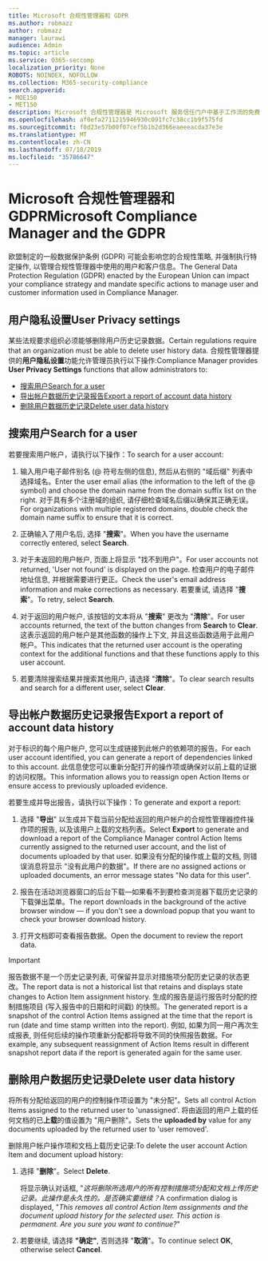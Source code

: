 ```yaml
---
title: Microsoft 合规性管理器和 GDPR
ms.author: robmazz
author: robmazz
manager: laurawi
audience: Admin
ms.topic: article
ms.service: O365-seccomp
localization_priority: None
ROBOTS: NOINDEX, NOFOLLOW
ms.collection: M365-security-compliance
search.appverid:
- MOE150
- MET150
description: Microsoft 合规性管理器是 Microsoft 服务信任门户中基于工作流的免费风险评估工具。 合规性管理器使你能够跟踪、分配和验证与 Microsoft 云服务相关的法规遵从性活动。
ms.openlocfilehash: af0efa2711215946930c091fc7c38cc1b9f575fd
ms.sourcegitcommit: f0d23e57b00f07cef5b1b2d366eaeeeacda37e3e
ms.translationtype: MT
ms.contentlocale: zh-CN
ms.lasthandoff: 07/18/2019
ms.locfileid: "35786647"
---
```

# <a name="microsoft-compliance-manager-and-the-gdpr"></a><span data-ttu-id="b17f8-104">Microsoft 合规性管理器和 GDPR</span><span class="sxs-lookup"><span data-stu-id="b17f8-104">Microsoft Compliance Manager and the GDPR</span></span>

<span data-ttu-id="b17f8-105">欧盟制定的一般数据保护条例 (GDPR) 可能会影响您的合规性策略, 并强制执行特定操作, 以管理合规性管理器中使用的用户和客户信息。</span><span class="sxs-lookup"><span data-stu-id="b17f8-105">The General Data Protection Regulation (GDPR) enacted by the European Union can impact your compliance strategy and mandate specific actions to manage user and customer information used in Compliance Manager.</span></span>

## <a name="user-privacy-settings"></a><span data-ttu-id="b17f8-106">用户隐私设置</span><span class="sxs-lookup"><span data-stu-id="b17f8-106">User Privacy settings</span></span>

<span data-ttu-id="b17f8-107">某些法规要求组织必须能够删除用户历史记录数据。</span><span class="sxs-lookup"><span data-stu-id="b17f8-107">Certain regulations require that an organization must be able to delete user history data.</span></span> <span data-ttu-id="b17f8-108">合规性管理器提供的**用户隐私设置**功能允许管理员执行以下操作:</span><span class="sxs-lookup"><span data-stu-id="b17f8-108">Compliance Manager provides **User Privacy Settings** functions that allow administrators to:</span></span>
  
- [<span data-ttu-id="b17f8-109">搜索用户</span><span class="sxs-lookup"><span data-stu-id="b17f8-109">Search for a user</span></span>](#search-for-a-user)
- [<span data-ttu-id="b17f8-110">导出帐户数据历史记录报告</span><span class="sxs-lookup"><span data-stu-id="b17f8-110">Export a report of account data history</span></span>](#export-a-report-of-account-data-history)
- [<span data-ttu-id="b17f8-111">删除用户数据历史记录</span><span class="sxs-lookup"><span data-stu-id="b17f8-111">Delete user data history</span></span>](#delete-user-data-history)
  
## <a name="search-for-a-user"></a><span data-ttu-id="b17f8-112">搜索用户</span><span class="sxs-lookup"><span data-stu-id="b17f8-112">Search for a user</span></span>

<span data-ttu-id="b17f8-113">若要搜索用户帐户，请执行以下操作：</span><span class="sxs-lookup"><span data-stu-id="b17f8-113">To search for a user account:</span></span>
  
1. <span data-ttu-id="b17f8-114">输入用户电子邮件别名 (@ 符号左侧的信息), 然后从右侧的 "域后缀" 列表中选择域名。</span><span class="sxs-lookup"><span data-stu-id="b17f8-114">Enter the user email alias (the information to the left of the @ symbol) and choose the domain name from the  domain suffix list on the right.</span></span> <span data-ttu-id="b17f8-115">对于具有多个注册域的组织, 请仔细检查域名后缀以确保其正确无误。</span><span class="sxs-lookup"><span data-stu-id="b17f8-115">For organizations with multiple registered domains, double check the domain name suffix to ensure that it is correct.</span></span>

2. <span data-ttu-id="b17f8-116">正确输入了用户名后, 选择 "**搜索**"。</span><span class="sxs-lookup"><span data-stu-id="b17f8-116">When you have the username correctly entered, select **Search**.</span></span>

3. <span data-ttu-id="b17f8-117">对于未返回的用户帐户, 页面上将显示 "找不到用户"。</span><span class="sxs-lookup"><span data-stu-id="b17f8-117">For user accounts not returned, 'User not found' is displayed on the page.</span></span> <span data-ttu-id="b17f8-118">检查用户的电子邮件地址信息, 并根据需要进行更正。</span><span class="sxs-lookup"><span data-stu-id="b17f8-118">Check the user's email address information and make corrections as necessary.</span></span> <span data-ttu-id="b17f8-119">若要重试, 请选择 "**搜索**"。</span><span class="sxs-lookup"><span data-stu-id="b17f8-119">To retry, select **Search**.</span></span>

4. <span data-ttu-id="b17f8-120">对于返回的用户帐户, 该按钮的文本将从 "**搜索**" 更改为 "**清除**"。</span><span class="sxs-lookup"><span data-stu-id="b17f8-120">For user accounts returned, the text of the button changes from **Search** to **Clear**.</span></span> <span data-ttu-id="b17f8-121">这表示返回的用户帐户是其他函数的操作上下文, 并且这些函数适用于此用户帐户。</span><span class="sxs-lookup"><span data-stu-id="b17f8-121">This indicates that the returned user account is the operating context for the additional functions and that these functions apply to this user account.</span></span>

5. <span data-ttu-id="b17f8-122">若要清除搜索结果并搜索其他用户, 请选择 "**清除**"。</span><span class="sxs-lookup"><span data-stu-id="b17f8-122">To clear search results and search for a different user, select **Clear**.</span></span>

## <a name="export-a-report-of-account-data-history"></a><span data-ttu-id="b17f8-123">导出帐户数据历史记录报告</span><span class="sxs-lookup"><span data-stu-id="b17f8-123">Export a report of account data history</span></span>

<span data-ttu-id="b17f8-124">对于标识的每个用户帐户, 您可以生成链接到此帐户的依赖项的报告。</span><span class="sxs-lookup"><span data-stu-id="b17f8-124">For each user account identified, you can generate a report of dependencies linked to this account.</span></span> <span data-ttu-id="b17f8-125">此信息使您可以重新分配打开的操作项或确保对以前上载的证据的访问权限。</span><span class="sxs-lookup"><span data-stu-id="b17f8-125">This information allows you to reassign open Action Items or ensure access to previously uploaded evidence.</span></span>
  
 <span data-ttu-id="b17f8-126">若要生成并导出报告，请执行以下操作：</span><span class="sxs-lookup"><span data-stu-id="b17f8-126">To generate and export a report:</span></span>
  
1. <span data-ttu-id="b17f8-127">选择 "**导出**" 以生成并下载当前分配给返回的用户帐户的合规性管理器控件操作项的报告, 以及该用户上载的文档列表。</span><span class="sxs-lookup"><span data-stu-id="b17f8-127">Select **Export** to generate and download a report of the Compliance Manager control Action Items currently assigned to the returned user account, and the list of documents uploaded by that user.</span></span> <span data-ttu-id="b17f8-128">如果没有分配的操作或上载的文档, 则错误消息将显示 "没有此用户的数据"。</span><span class="sxs-lookup"><span data-stu-id="b17f8-128">If there are no assigned actions or uploaded documents, an error message states "No data for this user".</span></span>

2. <span data-ttu-id="b17f8-129">报告在活动浏览器窗口的后台下载—如果看不到要检查浏览器下载历史记录的下载弹出菜单。</span><span class="sxs-lookup"><span data-stu-id="b17f8-129">The report downloads in the background of the active browser window — if you don't see a download popup that you want to check your browser download history.</span></span>

3. <span data-ttu-id="b17f8-130">打开文档即可查看报告数据。</span><span class="sxs-lookup"><span data-stu-id="b17f8-130">Open the document to review the report data.</span></span>

> [!IMPORTANT]
> <span data-ttu-id="b17f8-131">报告数据不是一个历史记录列表, 可保留并显示对措施项分配历史记录的状态更改。</span><span class="sxs-lookup"><span data-stu-id="b17f8-131">The report data is not a historical list that retains and displays state changes to Action Item assignment history.</span></span> <span data-ttu-id="b17f8-132">生成的报告是运行报告时分配的控制措施项目 (写入报告中的日期和时间戳) 的快照。</span><span class="sxs-lookup"><span data-stu-id="b17f8-132">The generated report is a snapshot of the control Action Items assigned at the time that the report is run (date and time stamp written into the report).</span></span> <span data-ttu-id="b17f8-133">例如, 如果为同一用户再次生成报表, 则任何后续的操作项重新分配都将导致不同的快照报告数据。</span><span class="sxs-lookup"><span data-stu-id="b17f8-133">For example, any subsequent reassignment of Action Items result in different snapshot report data if the report is generated again for the same user.</span></span>
  
## <a name="delete-user-data-history"></a><span data-ttu-id="b17f8-134">删除用户数据历史记录</span><span class="sxs-lookup"><span data-stu-id="b17f8-134">Delete user data history</span></span>

<span data-ttu-id="b17f8-135">将所有分配给返回的用户的控制操作项设置为 "未分配"。</span><span class="sxs-lookup"><span data-stu-id="b17f8-135">Sets all control Action Items assigned to the returned user to 'unassigned'.</span></span> <span data-ttu-id="b17f8-136">将由返回的用户上载的任何文档的已**上载**的值设置为 "用户删除"。</span><span class="sxs-lookup"><span data-stu-id="b17f8-136">Sets the **uploaded by** value for any documents uploaded by the returned user to 'user removed'.</span></span>
  
<span data-ttu-id="b17f8-137">删除用户帐户操作项和文档上载历史记录:</span><span class="sxs-lookup"><span data-stu-id="b17f8-137">To delete the user account Action Item and document upload history:</span></span>
  
1. <span data-ttu-id="b17f8-138">选择 "**删除**"。</span><span class="sxs-lookup"><span data-stu-id="b17f8-138">Select **Delete**.</span></span>

    <span data-ttu-id="b17f8-139">将显示确认对话框, "*这将删除所选用户的所有控制措施项分配和文档上传历史记录。此操作是永久性的。是否确实要继续？*</span><span class="sxs-lookup"><span data-stu-id="b17f8-139">A confirmation dialog is displayed, "*This removes all control Action Item assignments and the document upload history for the selected user. This action is permanent. Are you sure you want to continue?*"</span></span>

2. <span data-ttu-id="b17f8-140">若要继续, 请选择 **"确定"**, 否则选择 "**取消**"。</span><span class="sxs-lookup"><span data-stu-id="b17f8-140">To continue select **OK**, otherwise select **Cancel**.</span></span>
